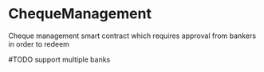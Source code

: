 # ChequeManagement
Cheque management smart contract which requires approval from bankers in order to redeem 

#TODO 
support multiple banks 
